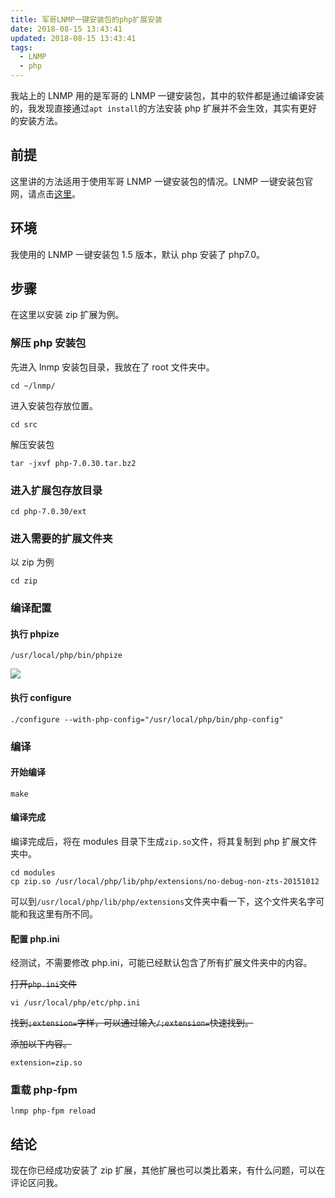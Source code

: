 ```yaml
---
title: 军哥LNMP一键安装包的php扩展安装
date: 2018-08-15 13:43:41
updated: 2018-08-15 13:43:41
tags:
  - LNMP
  - php
---
```


我站上的 LNMP 用的是军哥的 LNMP 一键安装包，其中的软件都是通过编译安装的，我发现直接通过`apt install`的方法安装 php 扩展并不会生效，其实有更好的安装方法。

<!--more-->

## 前提

这里讲的方法适用于使用军哥 LNMP 一键安装包的情况。LNMP 一键安装包官网，请点击[这里](https://lnmp.org/)。

## 环境

我使用的 LNMP 一键安装包 1.5 版本，默认 php 安装了 php7.0。

## 步骤

在这里以安装 zip 扩展为例。

### 解压 php 安装包

先进入 lnmp 安装包目录，我放在了 root 文件夹中。

```shell
cd ~/lnmp/
```

进入安装包存放位置。

```shell
cd src
```

解压安装包

```shell
tar -jxvf php-7.0.30.tar.bz2
```

### 进入扩展包存放目录

```shell
cd php-7.0.30/ext
```

### 进入需要的扩展文件夹

以 zip 为例

```shell
cd zip
```

### 编译配置

#### 执行 phpize

```shell
/usr/local/php/bin/phpize
```

![](https://img.iszy.xyz/20190318204059.png)

#### 执行 configure

```shell
./configure --with-php-config="/usr/local/php/bin/php-config"
```

### 编译

#### 开始编译

```shell
make
```

#### 编译完成

编译完成后，将在 modules 目录下生成`zip.so`文件，将其复制到 php 扩展文件夹中。

```shell
cd modules
cp zip.so /usr/local/php/lib/php/extensions/no-debug-non-zts-20151012
```

可以到`/usr/local/php/lib/php/extensions`文件夹中看一下，这个文件夹名字可能和我这里有所不同。

#### 配置 php.ini

经测试，不需要修改 php.ini，可能已经默认包含了所有扩展文件夹中的内容。

~~打开`php.ini`文件~~

```shell
vi /usr/local/php/etc/php.ini
```

~~找到`;extension=`字样，可以通过输入`/;extension=`快速找到。~~

~~添加以下内容。~~

```
extension=zip.so
```

### 重载 php-fpm

```shell
lnmp php-fpm reload
```

## 结论

现在你已经成功安装了 zip 扩展，其他扩展也可以类比着来，有什么问题，可以在评论区问我。
